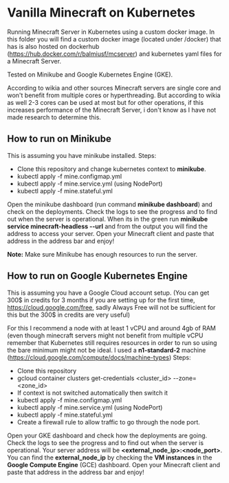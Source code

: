# Vanilla Minecraft on Kubernetes

Running Minecraft Server in Kubernetes using a custom docker image. 
In this folder you will find a custom docker image (located under /docker) that has is also hosted on dockerhub (https://hub.docker.com/r/balmiusf/mcserver) and kubernetes yaml files for a Minecraft Server. 

Tested on Minikube and Google Kubernetes Engine (GKE).

According to wikia and other sources Minecraft servers are single core and won't benefit from multiple cores or hyperthreading. But according to wikia as well 2-3 cores can be used at most but for other operations, if this increases performance of the Minecraft Server, i don't know as I have not made research to determine this. 

## How to run on Minikube
This is assuming you have minikube installed. 
Steps:
 - Clone this repository and change kubernetes context to **minikube**.
 - kubectl apply -f mine.configmap.yml
 - kubectl apply -f mine.service.yml (using NodePort)
 - kubectl apply -f mine.stateful.yml

Open the minikube dashboard (run command **minikube dashboard**) and check on the deployments. 
Check the logs to see the progress and to find out when the server is operational. 
When its in the green run **minikube service minecraft-headless --url** and from the output you will find the address to access your server. 
Open your Minecraft client and paste that address in the address bar and enjoy!

**Note:** Make sure Minikube has enough resources to run the server.

## How to run on Google Kubernetes Engine
This is assuming you have a Google Cloud account setup. (You can get 300$ in credits for 3 months if you are setting up for the first time, https://cloud.google.com/free,  sadly Always Free will not be sufficient for this but the 300$ in credits are very useful)

For this I recommend a node with at least 1 vCPU and around 4gb of RAM (even though minecraft servers might not benefit from multiple vCPU remember that Kubernetes still requires resources in order to run so using the bare minimum might not be ideal. I used a **n1-standard-2** machine (https://cloud.google.com/compute/docs/machine-types)
Steps:
 - Clone this repository 
 - gcloud container clusters get-credentials <cluster_id> --zone=<zone_id>
 - If context is not switched automatically then switch it
 - kubectl apply -f mine.configmap.yml
 - kubectl apply -f mine.service.yml (using NodePort)
 - kubectl apply -f mine.stateful.yml
 - Create a firewall rule to allow traffic to go through the node port.
 
 Open your GKE dashboard and check how the deployments are going. 
 Check the logs to see the progress and to find out when the server is operational. 
Your server address will be **<external_node_ip>:<node_port>**. You can find the **external_node_ip** by checking the **VM instances** in the **Google Compute Engine** (GCE) dashboard.
Open your Minecraft client and paste that address in the address bar and enjoy!

